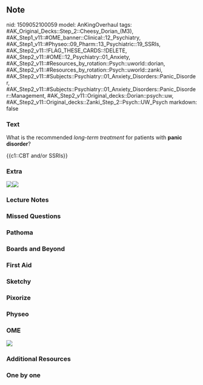 ## Note
nid: 1509052100059
model: AnKingOverhaul
tags: #AK_Original_Decks::Step_2::Cheesy_Dorian_(M3), #AK_Step1_v11::#OME_banner::Clinical::12_Psychiatry, #AK_Step1_v11::#Physeo::09_Pharm::13_Psychiatric::19_SSRIs, #AK_Step2_v11::!FLAG_THESE_CARDS::!DELETE, #AK_Step2_v11::#OME::12_Psychiatry::01_Anxiety, #AK_Step2_v11::#Resources_by_rotation::Psych::uworld::dorian, #AK_Step2_v11::#Resources_by_rotation::Psych::uworld::zanki, #AK_Step2_v11::#Subjects::Psychiatry::01_Anxiety_Disorders::Panic_Disorder, #AK_Step2_v11::#Subjects::Psychiatry::01_Anxiety_Disorders::Panic_Disorder::Management, #AK_Step2_v11::Original_decks::Dorian::psych::uw, #AK_Step2_v11::Original_decks::Zanki_Step_2::Psych::UW_Psych
markdown: false

### Text
What is the recommended <i>long-term treatment</i> for patients
with <b>panic disorder</b>?
<div>
  {{c1::CBT and/or SSRIs}}
</div>

### Extra
<img src="panic%20do.png"><img src="paste-452685258031609.jpg">

### Lecture Notes


### Missed Questions


### Pathoma


### Boards and Beyond


### First Aid


### Sketchy


### Pixorize


### Physeo


### OME
<div class="ome-widget">
  <a href=
  "https://onlinemeded.org/spa/psychiatry?ref=anki"><img src=
  "_OME_AnkiFlashcards_Topic_2.png"></a>
</div>

### Additional Resources


### One by one

